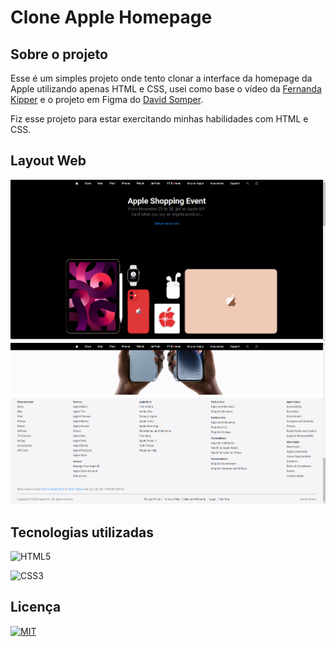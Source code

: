 # Clone Apple Homepage

## Sobre o projeto

Esse é um simples projeto onde tento clonar a interface da homepage da Apple utilizando apenas HTML e CSS, usei como base o vídeo da [Fernanda Kipper](https://www.youtube.com/@kipperdev) e o projeto em Figma do [David Somper](https://www.figma.com/community/file/1175869172569168844).

Fiz esse projeto para estar exercitando minhas habilidades com HTML e CSS.

## Layout Web

![Web 1](https://github.com/MatheusArimura/assets/blob/master/clone_apple_homepage/apple-homepage-desktop.png)
![Web 2](https://github.com/MatheusArimura/assets/blob/master/clone_apple_homepage/apple-homepage-desktop2.png)

## Tecnologias utilizadas

![HTML5](https://img.shields.io/badge/HTML5-%23E34F26?style=for-the-badge&logo=html5&logoColor=white)

![CSS3](https://img.shields.io/badge/CSS3-blue?style=for-the-badge&logo=css3)

## Licença

[![MIT](https://img.shields.io/badge/MIT-green?style=for-the-badge&logoColor=black&label=license)](https://github.com/MatheusArimura/clone_apple_homepage/blob/master/LICENSE)
